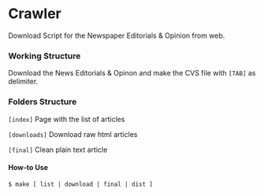 # Crawler

Download Script for the Newspaper Editorials & Opinion from web.

### Working Structure

Download the News Editorials & Opinon and make the CVS file with `[TAB]` as delimiter.

### Folders Structure

`[index]`	 Page with the list of articles

`[downloads]`	 Download raw html articles

`[final]`	 Clean plain text article

#### How-to Use

    $ make [ list | download | final | dist ]
